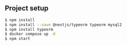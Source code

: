 
## Project setup

```bash
$ npm install
$ npm install --save @nestjs/typeorm typeorm mysql2
$ npm install typeorm
$ docker compose up -d
$ npm start
```